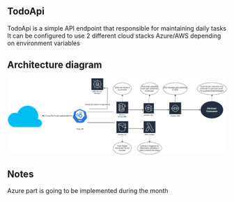 ## TodoApi
TodoApi is a simple API endpoint that responsible for maintaining daily tasks
It can be configured to use 2 different cloud stacks Azure/AWS depending on environment variables

## Architecture diagram

![alt text](https://github.com/dimayavorski/TodoApi/blob/main/ReadmeContent/Infrastructure.png?raw=true)

## Notes
Azure part is going to be implemented during the month
